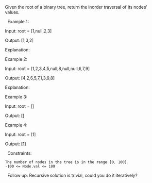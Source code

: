 Given the root of a binary tree, return the inorder traversal of its nodes' values.

 
Example 1:


Input: root = [1,null,2,3]

Output: [1,3,2]

Explanation:




Example 2:


Input: root = [1,2,3,4,5,null,8,null,null,6,7,9]

Output: [4,2,6,5,7,1,3,9,8]

Explanation:




Example 3:


Input: root = []

Output: []


Example 4:


Input: root = [1]

Output: [1]


 
Constraints:


	The number of nodes in the tree is in the range [0, 100].
	-100 <= Node.val <= 100


 
Follow up: Recursive solution is trivial, could you do it iteratively?